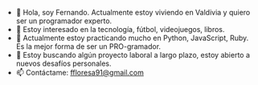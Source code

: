 - 👋 Hola, soy Fernando. Actualmente estoy viviendo en Valdivia y quiero ser un programador experto.
- 👀 Estoy interesado en la tecnología, fútbol, videojuegos, libros.
- 🌱 Actualmente estoy practicando mucho en Python, JavaScript, Ruby. Es la mejor forma de ser un PRO-gramador.
- 💞️ Estoy buscando algún proyecto laboral a largo plazo, estoy abierto a nuevos desafíos personales.
- 📫 Contáctame: <ffloresa91@gmail.com>

<!---
fflores91/fflores91 is a ✨ special ✨ repository because its `README.md` (this file) appears on your GitHub profile.
You can click the Preview link to take a look at your changes.
--->
